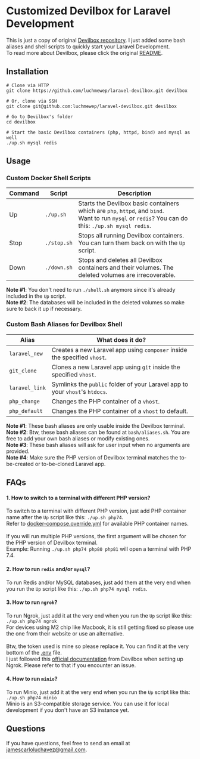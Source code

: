 # Customized Devilbox for Laravel Development

This is just a copy of original [Devilbox repository](https://github.com/cytopia/devilbox). I just added some bash aliases and shell scripts to quickly start your Laravel Development.<br/>
To read more about Devilbox, please click the original [README](DEVILBOX.md).

## Installation

```shell
# Clone via HTTP
git clone https://github.com/luchmewep/laravel-devilbox.git devilbox

# Or, clone via SSH
git clone git@github.com:luchmewep/laravel-devilbox.git devilbox

# Go to Devilbox's folder
cd devilbox

# Start the basic Devilbox containers (php, httpd, bind) and mysql as well
./up.sh mysql redis
```

## Usage

### Custom Docker Shell Scripts

| Command | Script      | Description                                                                                                                                            |
|---------|-------------|--------------------------------------------------------------------------------------------------------------------------------------------------------|
| Up      | `./up.sh`   | Starts the Devilbox basic containers which are `php`, `httpd`, and `bind`.<br/>Want to run `mysql` or `redis`? You can do this: `./up.sh mysql redis`. |
| Stop    | `./stop.sh` | Stops all running Devilbox containers. You can turn them back on with the `Up` script.                                                                 |
| Down    | `./down.sh` | Stops and deletes all Devilbox containers and their volumes. The deleted volumes are irrecoverable.                                                    |

**Note #1**: You don't need to run `./shell.sh` anymore since it's already included in the `Up` script.<br/>
**Note #2**: The databases will be included in the deleted volumes so make sure to back it up if necessary.

### Custom Bash Aliases for Devilbox Shell

| Alias          | What does it do?                                                             |
|----------------|------------------------------------------------------------------------------|
| `laravel_new`  | Creates a new Laravel app using `composer` inside the specified `vhost`.     |
| `git_clone`    | Clones a new Laravel app using `git` inside the specified `vhost`.           |
| `laravel_link` | Symlinks the `public` folder of your Laravel app to your `vhost`'s `htdocs`. |
| `php_change`   | Changes the PHP container of a `vhost`.                                      |
| `php_default`  | Changes the PHP container of a `vhost` to default.                           |


**Note #1**: These bash aliases are only usable inside the Devilbox terminal.<br/>
**Note #2**: Btw, these bash aliases can be found at `bash/aliases.sh`. You are free to add your own bash aliases or modify existing ones.<br/>
**Note #3**: These bash aliases will ask for user input when no arguments are provided.</br>
**Note #4**: Make sure the PHP version of Devilbox terminal matches the to-be-created or to-be-cloned Laravel app.

## FAQs

#### 1. How to switch to a terminal with different PHP version?

To switch to a terminal with different PHP version, just add PHP container name after the `Up` script like this: `./up.sh php74`.<br/>
Refer to [docker-compose.override.yml](docker-compose.override.yml) for available PHP container names.<br/>
<br/>
If you will run multiple PHP versions, the first argument will be chosen for the PHP version of Devilbox terminal.<br/>
Example: Running `./up.sh php74 php80 php81` will open a terminal with PHP 7.4.

#### 2. How to run `redis` and/or `mysql`?

To run Redis and/or MySQL databases, just add them at the very end when you run the `Up` script like this: `./up.sh php74 mysql redis`.<br/>

#### 3. How to run `ngrok`?

To run Ngrok, just add it at the very end when you run the `Up` script like this: `./up.sh php74 ngrok`<br/>
For devices using M2 chip like Macbook, it is still getting fixed so please use the one from their website or use an alternative.<br/>
<br/>
Btw, the token used is mine so please replace it. You can find it at the very bottom of the [.env](.env) file.<br/>
I just followed this [official documentation](https://devilbox.readthedocs.io/en/latest/custom-container/enable-ngrok.html) from Devilbox when setting up Ngrok. Please refer to that if you encounter an issue.

#### 4. How to run `minio`?

To run Minio, just add it at the very end when you run the `Up` script like this: `./up.sh php74 minio`<br/>
Minio is an S3-compatible storage service. You can use it for local development if you don't have an S3 instance yet.

## Questions

If you have questions, feel free to send an email at [jamescarloluchavez@gmail.com](mailto:jamescarloluchavez@gmail.com).
